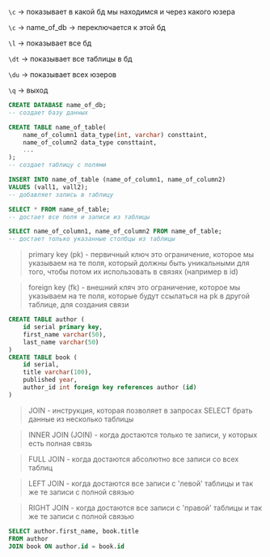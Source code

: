 `\c` -> показывает в какой  бд мы находимся и через какого юзера 

`\c` -> name_of_db -> переключается к этой бд

`\l` -> показывает все бд

`\dt` -> показывает все таблицы в бд

`\du` -> показывает всех юзеров

`\q` -> выход


```sql
CREATE DATABASE name_of_db;
-- создает базу данных
```

```sql
CREATE TABLE name_of_table(
    name_of_column1 data_type(int, varchar) consttaint,
    name_of_column2 data_type consttaint,
    ...
);
-- создает таблицу с полями
```
```sql
INSERT INTO name_of_table (name_of_column1, name_of_column2) 
VALUES (vall1, vall2);
-- добавляет запись в таблицу
```
```sql
SELECT * FROM name_of_table;
-- достает все поля и записи из таблицы
```
```sql
SELECT name_of_column1, name_of_column2 FROM name_of_table;
-- достает только указанные столбцы из таблицы
```

> primary key (pk) - первичный ключ
> это ограничение, которое мы указываем на те поля, который должны быть уникальными для того, 
> чтобы потом их использовать в связях (например в id)

> foreign key (fk) - внешний кляч 
> это ограничение, которое мы указываем на те поля, которые будут ссылаться на pk в другой таблице, для создания связи

```sql
CREATE TABLE author (
    id serial primary key,
    first_name varchar(50),
    last_name varchar(50)
)
CREATE TABLE book (
    id serial,
    title varchar(100),
    published year,
    author_id int foreign key references author (id)
)
```

> JOIN - инструкция, которая  позволяет  в  запросах SELECT брать данные из несколько таблицы 

> INNER JOIN (JOIN) - когда достаются только те записи, у которых есть полная связь

> FULL JOIN - когда достаются абсолютно все записи со всех таблиц

> LEFT JOIN - когда достаются все записи с 'левой' таблицы и так же те записи с полной связью

> RIGHT JOIN - когда достаются все записи с 'правой' таблицы и так же те записи с полной связью

```sql
SELECT author.first_name, book.title
FROM author
JOIN book ON author.id = book.id
```
